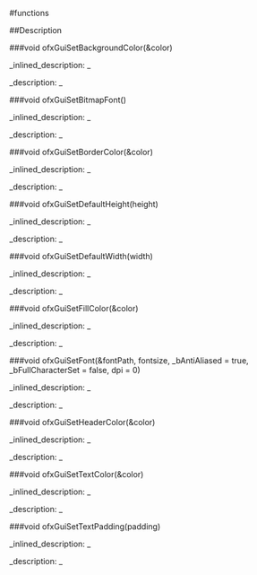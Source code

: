 #functions


<!--
_visible: True_
_advanced: False_
-->

##Description





<!----------------------------------------------------------------------------->

###void ofxGuiSetBackgroundColor(&color)

<!--
_syntax: ofxGuiSetBackgroundColor(&color)_
_name: ofxGuiSetBackgroundColor_
_returns: void_
_returns_description: _
_parameters: const ofColor &color_
_version_started: _
_version_deprecated: _
_summary: _
_constant: False_
_static: False_
_visible: True_
_advanced: False_
-->

_inlined_description: _







_description: _







<!----------------------------------------------------------------------------->

###void ofxGuiSetBitmapFont()

<!--
_syntax: ofxGuiSetBitmapFont()_
_name: ofxGuiSetBitmapFont_
_returns: void_
_returns_description: _
_parameters: _
_version_started: _
_version_deprecated: _
_summary: _
_constant: False_
_static: False_
_visible: True_
_advanced: False_
-->

_inlined_description: _







_description: _







<!----------------------------------------------------------------------------->

###void ofxGuiSetBorderColor(&color)

<!--
_syntax: ofxGuiSetBorderColor(&color)_
_name: ofxGuiSetBorderColor_
_returns: void_
_returns_description: _
_parameters: const ofColor &color_
_version_started: _
_version_deprecated: _
_summary: _
_constant: False_
_static: False_
_visible: True_
_advanced: False_
-->

_inlined_description: _







_description: _







<!----------------------------------------------------------------------------->

###void ofxGuiSetDefaultHeight(height)

<!--
_syntax: ofxGuiSetDefaultHeight(height)_
_name: ofxGuiSetDefaultHeight_
_returns: void_
_returns_description: _
_parameters: int height_
_version_started: _
_version_deprecated: _
_summary: _
_constant: False_
_static: False_
_visible: True_
_advanced: False_
-->

_inlined_description: _







_description: _







<!----------------------------------------------------------------------------->

###void ofxGuiSetDefaultWidth(width)

<!--
_syntax: ofxGuiSetDefaultWidth(width)_
_name: ofxGuiSetDefaultWidth_
_returns: void_
_returns_description: _
_parameters: int width_
_version_started: _
_version_deprecated: _
_summary: _
_constant: False_
_static: False_
_visible: True_
_advanced: False_
-->

_inlined_description: _







_description: _







<!----------------------------------------------------------------------------->

###void ofxGuiSetFillColor(&color)

<!--
_syntax: ofxGuiSetFillColor(&color)_
_name: ofxGuiSetFillColor_
_returns: void_
_returns_description: _
_parameters: const ofColor &color_
_version_started: _
_version_deprecated: _
_summary: _
_constant: False_
_static: False_
_visible: True_
_advanced: False_
-->

_inlined_description: _







_description: _







<!----------------------------------------------------------------------------->

###void ofxGuiSetFont(&fontPath, fontsize, _bAntiAliased = true, _bFullCharacterSet = false, dpi = 0)

<!--
_syntax: ofxGuiSetFont(&fontPath, fontsize, _bAntiAliased = true, _bFullCharacterSet = false, dpi = 0)_
_name: ofxGuiSetFont_
_returns: void_
_returns_description: _
_parameters: const string &fontPath, int fontsize, bool _bAntiAliased=true, bool _bFullCharacterSet=false, int dpi=0_
_version_started: _
_version_deprecated: _
_summary: _
_constant: False_
_static: False_
_visible: True_
_advanced: False_
-->

_inlined_description: _







_description: _







<!----------------------------------------------------------------------------->

###void ofxGuiSetHeaderColor(&color)

<!--
_syntax: ofxGuiSetHeaderColor(&color)_
_name: ofxGuiSetHeaderColor_
_returns: void_
_returns_description: _
_parameters: const ofColor &color_
_version_started: _
_version_deprecated: _
_summary: _
_constant: False_
_static: False_
_visible: True_
_advanced: False_
-->

_inlined_description: _







_description: _







<!----------------------------------------------------------------------------->

###void ofxGuiSetTextColor(&color)

<!--
_syntax: ofxGuiSetTextColor(&color)_
_name: ofxGuiSetTextColor_
_returns: void_
_returns_description: _
_parameters: const ofColor &color_
_version_started: _
_version_deprecated: _
_summary: _
_constant: False_
_static: False_
_visible: True_
_advanced: False_
-->

_inlined_description: _







_description: _







<!----------------------------------------------------------------------------->

###void ofxGuiSetTextPadding(padding)

<!--
_syntax: ofxGuiSetTextPadding(padding)_
_name: ofxGuiSetTextPadding_
_returns: void_
_returns_description: _
_parameters: int padding_
_version_started: _
_version_deprecated: _
_summary: _
_constant: False_
_static: False_
_visible: True_
_advanced: False_
-->

_inlined_description: _







_description: _







<!----------------------------------------------------------------------------->

